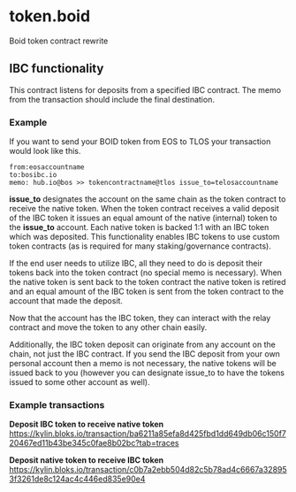 # token.boid
Boid token contract rewrite

## IBC functionality
This contract listens for deposits from a specified IBC contract. The memo from the transaction should include the final destination.

### Example
 If you want to send your BOID token from EOS to TLOS your transaction would look like this.

```
from:eosaccountname
to:bosibc.io  
memo: hub.io@bos >> tokencontractname@tlos issue_to=telosaccountname
```

**issue_to** designates the account on the same chain as the token contract to receive the native token. When the token contract receives a valid deposit of the IBC token it issues an equal amount of the native (internal) token to the **issue_to** account. Each native token is backed 1:1 with an IBC token which was deposited. This functionality enables IBC tokens to use custom token contracts (as is required for many staking/governance contracts).

If the end user needs to utilize IBC, all they need to do is deposit their tokens back into the token contract (no special memo is necessary). When the native token is sent back to the token contract the native token is retired and an equal amount of the IBC token is sent from the token contract to the account that made the deposit. 

Now that the account has the IBC token, they can interact with the relay contract and move the token to any other chain easily.

Additionally, the IBC token deposit can originate from any account on the chain, not just the IBC contract. If you send the IBC deposit from your own personal account then a memo is not necessary, the native tokens will be issued back to you (however you can designate issue_to to have the tokens issued to some other account as well).

### Example transactions
**Deposit IBC token to receive native token**
https://kylin.bloks.io/transaction/ba6211a85efa8d425fbd1dd649db06c150f720467ed11b43be345c0fae8b02bc?tab=traces

**Deposit native token to receive IBC token**
https://kylin.bloks.io/transaction/c0b7a2ebb504d82c5b78ad4c6667a328953f3261de8c124ac4c446ed835e90e4
